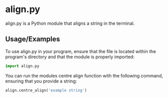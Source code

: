 # align.py
align.py is a Python module that aligns a string in the terminal.
## Usage/Examples
To use align.py in your program, ensure that the file is located within the program's directory and that the module is properly imported:
```python
import align.py
```
You can run the modules centre align function with the following command, ensuring that you provide a string:
```python
align.centre_align('example string')
```
